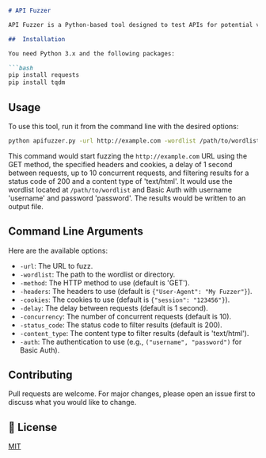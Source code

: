 

```markdown
# API Fuzzer

API Fuzzer is a Python-based tool designed to test APIs for potential vulnerabilities or misconfigurations. It sends HTTP requests to a specified URL with each word from a provided wordlist and logs the responses.

##  Installation

You need Python 3.x and the following packages:

```bash
pip install requests
pip install tqdm
```

##  Usage

To use this tool, run it from the command line with the desired options:

```bash
python apifuzzer.py -url http://example.com -wordlist /path/to/wordlist -method GET -headers '{"User-Agent": "My Fuzzer"}' -cookies '{"session": "123456"}' -delay 1 -concurrency 10 -status_code 200 -content_type 'text/html' -auth '("username", "password")'
```

This command would start fuzzing the `http://example.com` URL using the GET method, the specified headers and cookies, a delay of 1 second between requests, up to 10 concurrent requests, and filtering results for a status code of 200 and a content type of 'text/html'. It would use the wordlist located at `/path/to/wordlist` and Basic Auth with username 'username' and password 'password'. The results would be written to an output file.

##  Command Line Arguments

Here are the available options:

- `-url`: The URL to fuzz.
- `-wordlist`: The path to the wordlist or directory.
- `-method`: The HTTP method to use (default is 'GET').
- `-headers`: The headers to use (default is `{"User-Agent": "My Fuzzer"}`).
- `-cookies`: The cookies to use (default is `{"session": "123456"}`).
- `-delay`: The delay between requests (default is 1 second).
- `-concurrency`: The number of concurrent requests (default is 10).
- `-status_code`: The status code to filter results (default is 200).
- `-content_type`: The content type to filter results (default is 'text/html').
- `-auth`: The authentication to use (e.g., `("username", "password")` for Basic Auth).

##  Contributing

Pull requests are welcome. For major changes, please open an issue first to discuss what you would like to change.

## 📄 License

[MIT](https://choosealicense.com/licenses/mit/)
